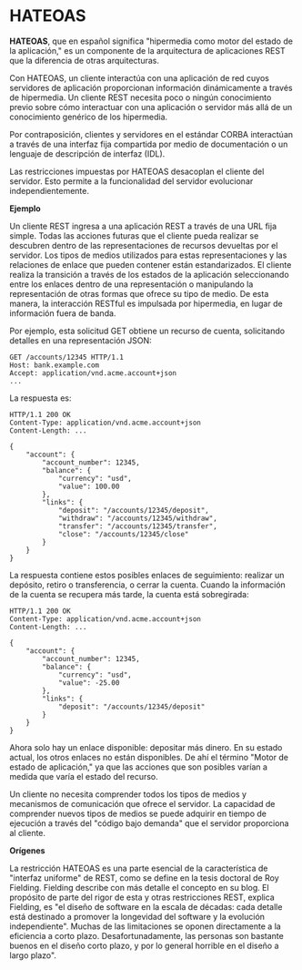 # HATEOAS

**HATEOAS**, que en español significa "hipermedia como motor del estado de la aplicación," es un componente de la arquitectura de aplicaciones REST que la diferencia de otras arquitecturas.

Con HATEOAS, un cliente interactúa con una aplicación de red cuyos servidores de aplicación proporcionan información dinámicamente a través de hipermedia. Un cliente REST necesita poco o ningún conocimiento previo sobre cómo interactuar con una aplicación o servidor más allá de un conocimiento genérico de los hipermedia.

Por contraposición, clientes y servidores en el estándar CORBA interactúan a través de una interfaz fija compartida por medio de documentación o un lenguaje de descripción de interfaz (IDL).

Las restricciones impuestas por HATEOAS desacoplan el cliente del servidor. Esto permite a la funcionalidad del servidor evolucionar independientemente.

**Ejemplo**

Un cliente REST ingresa a una aplicación REST a través de una URL fija simple. Todas las acciones futuras que el cliente pueda realizar se descubren dentro de las representaciones de recursos devueltas por el servidor. Los tipos de medios utilizados para estas representaciones y las relaciones de enlace que pueden contener están estandarizados. El cliente realiza la transición a través de los estados de la aplicación seleccionando entre los enlaces dentro de una representación o manipulando la representación de otras formas que ofrece su tipo de medio. De esta manera, la interacción RESTful es impulsada por hipermedia, en lugar de información fuera de banda.

Por ejemplo, esta solicitud GET obtiene un recurso de cuenta, solicitando detalles en una representación JSON:

```
GET /accounts/12345 HTTP/1.1
Host: bank.example.com
Accept: application/vnd.acme.account+json
...
```

La respuesta es:

```
HTTP/1.1 200 OK
Content-Type: application/vnd.acme.account+json
Content-Length: ...

{
    "account": {
        "account_number": 12345,
        "balance": {
            "currency": "usd",
            "value": 100.00
        },
        "links": {
            "deposit": "/accounts/12345/deposit",
            "withdraw": "/accounts/12345/withdraw",
            "transfer": "/accounts/12345/transfer",
            "close": "/accounts/12345/close"
        }
    }
}
```

La respuesta contiene estos posibles enlaces de seguimiento: realizar un depósito, retiro o transferencia, o cerrar la cuenta. Cuando la información de la cuenta se recupera más tarde, la cuenta está sobregirada:

```
HTTP/1.1 200 OK
Content-Type: application/vnd.acme.account+json
Content-Length: ...

{
    "account": {
        "account_number": 12345,
        "balance": {
            "currency": "usd",
            "value": -25.00
        },
        "links": {
            "deposit": "/accounts/12345/deposit"
        }
    }
}
```

Ahora solo hay un enlace disponible: depositar más dinero. En su estado actual, los otros enlaces no están disponibles. De ahí el término "Motor de estado de aplicación," ya que las acciones que son posibles varían a medida que varía el estado del recurso.

Un cliente no necesita comprender todos los tipos de medios y mecanismos de comunicación que ofrece el servidor. La capacidad de comprender nuevos tipos de medios se puede adquirir en tiempo de ejecución a través del "código bajo demanda" que el servidor proporciona al cliente.

**Orígenes**

La restricción HATEOAS es una parte esencial de la característica de "interfaz uniforme" de REST, como se define en la tesis doctoral de Roy Fielding. Fielding describe con más detalle el concepto en su blog. El propósito de parte del rigor de esta y otras restricciones REST, explica Fielding, es "el diseño de software en la escala de décadas: cada detalle está destinado a promover la longevidad del software y la evolución independiente". Muchas de las limitaciones se oponen directamente a la eficiencia a corto plazo. Desafortunadamente, las personas son bastante buenos en el diseño corto plazo, y por lo general horrible en el diseño a largo plazo".
